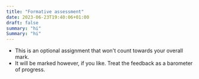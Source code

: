 ```yaml
---
title: "Formative assessment"
date: 2023-06-23T19:40:06+01:00
draft: false
summary: "hi"
Summary: "hi"
---
```



- This is an optional assignment that won't count towards your overall mark. 
- It will be marked however, if you like. Treat the feedback as a barometer of progress.